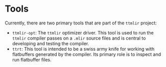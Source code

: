 # Tools

Currently, there are two primary tools that are part of the `ttmlir` project:

- `ttmlir-opt`: The `ttmlir` optimizer driver.  This tool is used to run the `ttmlir` compiler passes on a `.mlir` source files and is central to developing and testing the compiler.
- `ttrt`: This tool is intended to be a swiss army knife for working with flatbuffers generated by the compiler.  Its primary role is to inspect and run flatbuffer files.
